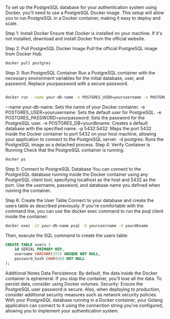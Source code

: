 To set up the PostgreSQL database for your authentication system using Docker, you'll need to use a PostgreSQL Docker image. This setup will allow you to run PostgreSQL in a Docker container, making it easy to deploy and scale.

Step 1: Install Docker
Ensure that Docker is installed on your machine. If it's not installed, download and install Docker from the official website.

Step 2: Pull PostgreSQL Docker Image
Pull the official PostgreSQL image from Docker Hub:

```bash
docker pull postgres
```
Step 3: Run PostgreSQL Container
Run a PostgreSQL container with the necessary environment variables for the initial database, user, and password. Replace yourpassword with a secure password.

```bash

docker run --name your-db-name -e POSTGRES_USER=yourusername -e POSTGRES_PASSWORD=yourpassword -e POSTGRES_DB=yourdbname -p 5432:5432 -d postgres
```
--name your-db-name: Sets the name of your Docker container.
-e POSTGRES_USER=yourusername: Sets the default user for PostgreSQL.
-e POSTGRES_PASSWORD=yourpassword: Sets the password for the PostgreSQL user.
-e POSTGRES_DB=yourdbname: Creates a default database with the specified name.
-p 5432:5432: Maps the port 5432 inside the Docker container to port 5432 on your host machine, allowing your application to connect to the PostgreSQL server.
-d postgres: Runs the PostgreSQL image as a detached process.
Step 4: Verify Container is Running
Check that the PostgreSQL container is running:

```bash
docker ps
```
Step 5: Connect to PostgreSQL Database
You can connect to the PostgreSQL database running inside the Docker container using any PostgreSQL client tool, specifying localhost as the host and 5432 as the port. Use the username, password, and database name you defined when running the container.

Step 6: Create the User Table
Connect to your database and create the users table as described previously. If you're comfortable with the command line, you can use the docker exec command to run the psql client inside the container:

```bash
docker exec -it your-db-name psql -U yourusername -d yourdbname
```
Then, execute the SQL command to create the users table:

```sql
CREATE TABLE users (
    id SERIAL PRIMARY KEY,
    username VARCHAR(255) UNIQUE NOT NULL,
    password_hash CHAR(60) NOT NULL
);
```
Additional Notes
Data Persistence: By default, the data inside the Docker container is ephemeral. If you stop the container, you'll lose all the data. To persist data, consider using Docker volumes.
Security: Ensure the PostgreSQL user password is secure. Also, when deploying to production, consider additional security measures such as network security policies.
With your PostgreSQL database running in a Docker container, your Golang application can connect to it using the connection string you've configured, allowing you to implement your authentication system.